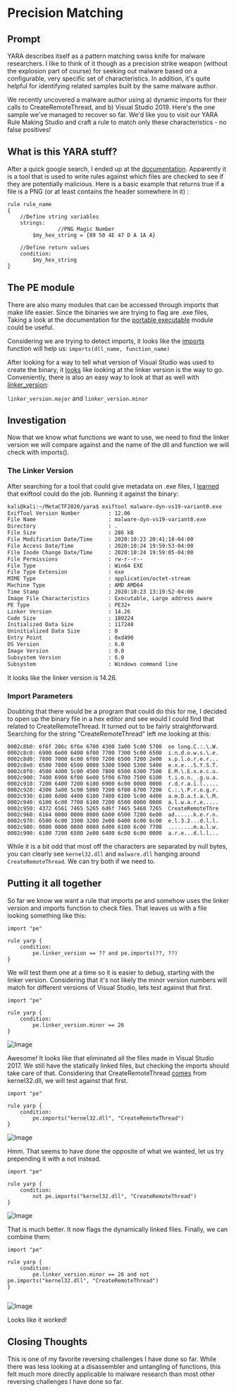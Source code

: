 # Precision Matching
## Prompt
YARA describes itself as a pattern matching swiss knife for malware researchers. I like to think of it though as a precision strike weapon (without the explosion part of course) for seeking out malware based on a configurable, very specific set of characteristics. In addition, it's quite helpful for identifying related samples built by the same malware author.

We recently uncovered a malware author using a) dynamic imports for their calls to CreateRemoteThread, and b) Visual Studio 2019. Here's the one sample we've managed to recover so far. We'd like you to visit our YARA Rule Making Studio and craft a rule to match only these characteristics - no false positives!

## What is this YARA stuff?
After a quick google search, I ended up at the [documentation](https://yara.readthedocs.io/en/stable/writingrules.html "documentation"). Apparently it is a tool that is used to write rules against which files are checked to see if they are potentially malicious. Here is a basic example that returns true if a file is a PNG (or at least contains the header somewhere in it) :
```
rule rule_name
{
	//Define string variables
	strings:
				//PNG Magic Number
		$my_hex_string = {89 50 4E 47 D A 1A A}

	//Define return values
    condition:
        $my_hex_string
}
```
## The PE module
There are also many modules that can be accessed through imports that make life easier. Since the binaries we are trying to flag are .exe files, Taking a look at the documentation for the [portable executable](http://https://yara.readthedocs.io/en/stable/modules/pe.html "portable executable") module could be useful.

Considering we are trying to detect imports, it looks like the [imports](http://https://yara.readthedocs.io/en/stable/modules/pe.html#c.imports "imports") function will help us:
`imports(dll_name, function_name)
`

After looking for a way to tell what version of Visual Studio was used to create the binary, it [looks](https://stackoverflow.com/questions/40831299/can-i-tell-what-version-of-visual-studio-was-used-to-build-a-dll-by-examining-th "looks") like looking at the linker version is the way to go. Conveniently, there is also an easy way to look at that as well with [linker_version](https://yara.readthedocs.io/en/stable/modules/pe.html#c.linker_version "linker_version"):

`linker_version.major` and `linker_version.minor`
## Investigation
Now that we know what functions we want to use, we need to find the linker version we will compare against and the name of the dll and function we will check with imports().
### The Linker Version
After searching for a tool that could give metadata on .exe files, I [learned](https://superuser.com/questions/1060460/how-to-get-from-a-exe-executable-file-the-version-author-publisher-etc-and "learned") that exiftool could do the job. Running it against the binary: 
```bash
kali@kali:~/MetaCTF2020/yara$ exiftool malware-dyn-vs19-variant0.exe
ExifTool Version Number         : 12.06
File Name                       : malware-dyn-vs19-variant0.exe
Directory                       : .
File Size                       : 286 kB
File Modification Date/Time     : 2020:10:23 20:41:18-04:00
File Access Date/Time           : 2020:10:24 19:59:53-04:00
File Inode Change Date/Time     : 2020:10:24 19:59:05-04:00
File Permissions                : rw-r--r--
File Type                       : Win64 EXE
File Type Extension             : exe
MIME Type                       : application/octet-stream
Machine Type                    : AMD AMD64
Time Stamp                      : 2020:10:23 13:19:52-04:00
Image File Characteristics      : Executable, Large address aware
PE Type                         : PE32+
Linker Version                  : 14.26
Code Size                       : 180224
Initialized Data Size           : 117248
Uninitialized Data Size         : 0
Entry Point                     : 0xd490
OS Version                      : 6.0
Image Version                   : 0.0
Subsystem Version               : 6.0
Subsystem                       : Windows command line

```
It looks like the linker version is 14.26.
### Import Parameters
Doubting that there would be a program that could do this for me, I decided to open up the binary file in a hex editor and see would I could find that related to CreateRemoteThread. It turned out to be fairly straightforward. Searching for the string "CreateRemoteThread" left me looking at this:
```
0002c8b0: 6f6f 206c 6f6e 6700 4300 3a00 5c00 5700  oo long.C.:.\.W.
0002c8c0: 6900 6e00 6400 6f00 7700 7300 5c00 6500  i.n.d.o.w.s.\.e.
0002c8d0: 7800 7000 6c00 6f00 7200 6500 7200 2e00  x.p.l.o.r.e.r...
0002c8e0: 6500 7800 6500 0000 5300 5900 5300 5400  e.x.e...S.Y.S.T.
0002c8f0: 4500 4d00 5c00 4500 7800 6500 6300 7500  E.M.\.E.x.e.c.u.
0002c900: 7400 6900 6f00 6e00 5f00 6700 7500 6100  t.i.o.n._.g.u.a.
0002c910: 7200 6400 7200 6100 6900 6c00 0000 0000  r.d.r.a.i.l.....
0002c920: 4300 3a00 5c00 5000 7200 6f00 6700 7200  C.:.\.P.r.o.g.r.
0002c930: 6100 6d00 4400 6100 7400 6100 5c00 4d00  a.m.D.a.t.a.\.M.
0002c940: 6100 6c00 7700 6100 7200 6500 0000 0000  a.l.w.a.r.e.....
0002c950: 4372 6561 7465 5265 6d6f 7465 5468 7265  CreateRemoteThre
0002c960: 6164 0000 0000 0000 6b00 6500 7200 6e00  ad......k.e.r.n.
0002c970: 6500 6c00 3300 3200 2e00 6400 6c00 6c00  e.l.3.2...d.l.l.
0002c980: 0000 0000 0000 0000 6d00 6100 6c00 7700  ........m.a.l.w.
0002c990: 6100 7200 6500 2e00 6400 6c00 6c00 0000  a.r.e...d.l.l...

```
While it is a bit odd that most off the characters are separated by null bytes, you can clearly see `kernel32.dll` and `malware.dll` hanging around `CreateRemoteThread`. We can try both if we need to.
## Putting it all together
So far we know we want a rule that imports pe and somehow uses the linker version and imports function to check files. That leaves us with a file looking something like this:
```
import "pe"

rule yarp {
    condition:
        pe.linker_version == ?? and pe.imports(??, ??)
}

```
We will test them one at a time so it is easier to debug, starting with the linker version. Considering that it's not likely the minor version numbers will match for different versions of Visual Studio, lets test against that first.
```
import "pe"

rule yarp {
    condition:
        pe.linker_version.minor == 26
}

```
![Image](https://github.com/ZacharyTraul/Pwn-Rev/blob/main/opera_2020-10-24_22-17-08.png?raw=true)

Awesome! It looks like that eliminated all the files made in Visual Studio 2017. We still have the statically linked files, but checking the imports should take care of that. Considering that CreateRemoteThread [comes](https://docs.microsoft.com/en-us/windows/win32/api/processthreadsapi/nf-processthreadsapi-createremotethread "comes") from kernel32.dll, we will test against that first.
```
import "pe"

rule yarp {
    condition:
        pe.imports("kernel32.dll", "CreateRemoteThread")
}

```
![Image](https://github.com/ZacharyTraul/Pwn-Rev/blob/main/opera_2020-10-24_22-21-39.png?raw=true)

Hmm. That seems to have done the opposite of what we wanted, let us try prepending it with a not instead.

```
import "pe"

rule yarp {
    condition:
        not pe.imports("kernel32.dll", "CreateRemoteThread")
}

```
![Image](https://github.com/ZacharyTraul/Pwn-Rev/blob/main/opera_2020-10-24_22-22-43.png?raw=true)

That is much better. It now flags the dynamically linked files.
Finally, we can combine them:
```
import "pe"

rule yarp {
    condition:
        pe.linker_version.minor == 26 and not pe.imports("kernel32.dll", "CreateRemoteThread")
}


```
![Image](https://github.com/ZacharyTraul/Pwn-Rev/blob/main/opera_2020-10-24_22-31-09.png?raw=true)

Looks like it worked!
## Closing Thoughts
This is one of my favorite reversing challenges I have done so far. While there was less looking at a disassembler and untangling of functions, this felt much more directly applicable to malware research than most other reversing challenges I have done so far.
